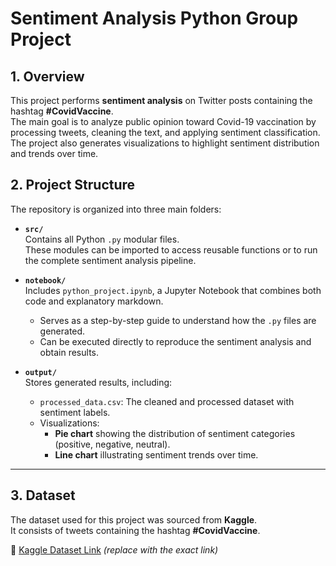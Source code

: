 # Sentiment Analysis Python Group Project


## 1. Overview  
This project performs **sentiment analysis** on Twitter posts containing the hashtag **#CovidVaccine**.  
The main goal is to analyze public opinion toward Covid-19 vaccination by processing tweets, cleaning the text, and applying sentiment classification.  
The project also generates visualizations to highlight sentiment distribution and trends over time.  


## 2. Project Structure  

The repository is organized into three main folders:  

- **`src/`**  
  Contains all Python `.py` modular files.  
  These modules can be imported to access reusable functions or to run the complete sentiment analysis pipeline.  

- **`notebook/`**  
  Includes `python_project.ipynb`, a Jupyter Notebook that combines both code and explanatory markdown.  
  - Serves as a step-by-step guide to understand how the `.py` files are generated.  
  - Can be executed directly to reproduce the sentiment analysis and obtain results.  

- **`output/`**  
  Stores generated results, including:  
  - `processed_data.csv`: The cleaned and processed dataset with sentiment labels.  
  - Visualizations:  
    - **Pie chart** showing the distribution of sentiment categories (positive, negative, neutral).  
    - **Line chart** illustrating sentiment trends over time.  

---

## 3. Dataset  
The dataset used for this project was sourced from **Kaggle**.  
It consists of tweets containing the hashtag **#CovidVaccine**.  

📌 [Kaggle Dataset Link](https://www.kaggle.com) *(replace with the exact link)* 
